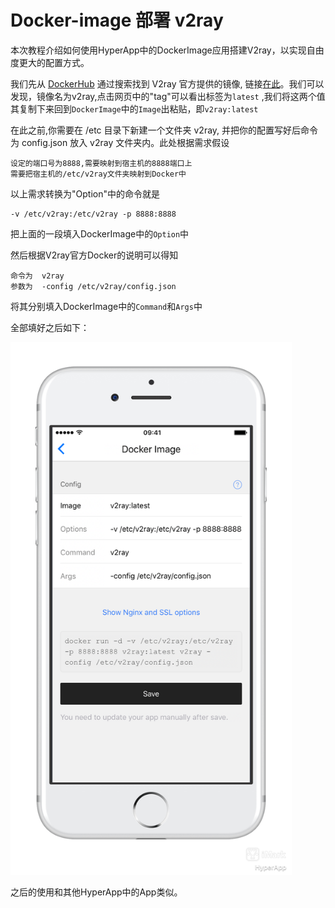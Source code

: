 # Docker-image 部署 v2ray

本次教程介绍如何使用HyperApp中的DockerImage应用搭建V2ray，以实现自由度更大的配置方式。

我们先从 [DockerHub](https://hub.docker.com/) 通过搜索找到 V2ray 官方提供的镜像, 链接[在此](https://hub.docker.com/r/v2ray/official/)。我们可以发现，镜像名为v2ray,点击网页中的"tag"可以看出标签为`latest` ,我们将这两个值其复制下来回到`DockerImage`中的`Image`出粘贴，即`v2ray:latest`

在此之前,你需要在 /etc 目录下新建一个文件夹 v2ray, 并把你的配置写好后命令为 config.json 放入 v2ray 文件夹内。此处根据需求假设
```
设定的端口号为8888,需要映射到宿主机的8888端口上
需要把宿主机的/etc/v2ray文件夹映射到Docker中
```
以上需求转换为"Option"中的命令就是

```
-v /etc/v2ray:/etc/v2ray -p 8888:8888 
```
把上面的一段填入DockerImage中的`Option`中

然后根据V2ray官方Docker的说明可以得知

```
命令为  v2ray
参数为  -config /etc/v2ray/config.json
```
将其分别填入DockerImage中的`Command`和`Args`中

全部填好之后如下：

<img src="./images/dockerimage-v2ray-1.png" width="450" />

之后的使用和其他HyperApp中的App类似。
